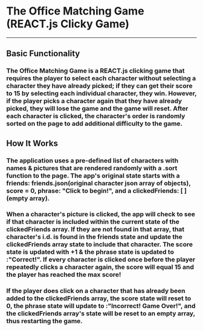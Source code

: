 # The Office Matching Game (REACT.js Clicky Game)


----
## Basic Functionality
### The Office Matching Game is a REACT.js clicking game that requires the player to select each character without selecting a character they have already picked; if they can get their score to 15 by selecting each individual character, they win. However, if the player picks a character again that they have already picked, they will lose the game and the game will reset. After each character is clicked, the character's order is randomly sorted on the page to add additional difficulty to the game.

## How It Works
### The application uses a pre-defined list of characters with names & pictures that are rendered randomly with a .sort function to the page. The app's original state starts with a friends: friends.json(original character json array of objects), score = 0, phrase: "Click to begin!", and a clickedFriends: [ ] (empty array).

### When a character's picture is clicked, the app will check to see if that character is included within the current state of the clickedFriends array. If they are not found in that array, that character's i.d. is found in the friends state and update the clickedFriends array state to include that character. The score state is updated with +1 & the phrase state is updated to :"Correct!". If every character is clicked once before the player repeatedly clicks a character again, the score will equal 15 and the player has reached the max score!

### If the player does click on a character that has already been added to the clickedFriends array, the score state will reset to 0, the phrase state will update to :"Incorrect! Game Over!", and the clickedFriends array's state will be reset to an empty array, thus restarting the game.